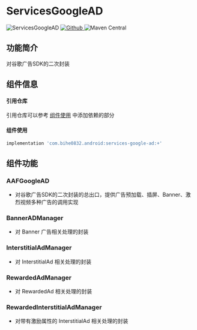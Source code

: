 # ServicesGoogleAD

![ServicesGoogleAD](https://img.shields.io/badge/AndroidAppFactory-ServicesGoogleAD-brightgreen)
[ ![Github](https://img.shields.io/badge/Github-ServicesGoogleAD-brightgreen?style=social) ](https://github.com/bihe0832/AndroidAppFactory/tree/master/ServicesGoogleAD)
![Maven Central](https://img.shields.io/maven-central/v/com.bihe0832.android/services-google-ad)

## 功能简介

对谷歌广告SDK的二次封装

## 组件信息

#### 引用仓库

引用仓库可以参考 [组件使用](./../start.md) 中添加依赖的部分

#### 组件使用

```groovy
implementation 'com.bihe0832.android:services-google-ad:+'
```

## 组件功能

### AAFGoogleAD

- 对谷歌广告SDK的二次封装的总出口，提供广告预加载、插屏、Banner、激烈视频多种广告的调用实现

### BannerADManager

- 对 Banner 广告相关处理的封装

### InterstitialAdManager

- 对 InterstitialAd 相关处理的封装

### RewardedAdManager

- 对 RewardedAd 相关处理的封装

### RewardedInterstitialAdManager

- 对带有激励属性的 InterstitialAd 相关处理的封装



